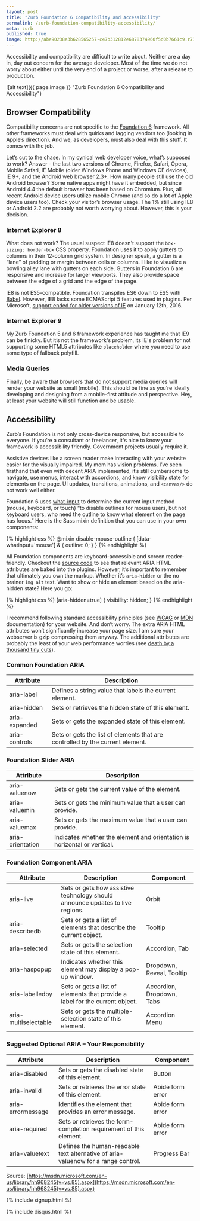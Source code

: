 ```yaml
---
layout: post
title: "Zurb Foundation 6 Compatibility and Accessibility"
permalink: /zurb-foundation-compatibility-accessibility/
meta: zurb
published: true
image: http://abe90238e3b628565257-c47b312812e6878374960f5d0b7661c9.r73.cf1.rackcdn.com/lego-guys.jpg
---
```

Accessibility and compatibility are difficult to write about.  Neither are a day in, day out concern for the average developer.  Most of the time we do not worry about either until the very end of a project or worse, after a release to production.

![alt text]({{ page.image }} "Zurb Foundation 6 Compatibility and Accessibility")

## Browser Compatibility

Compatibility concerns are not specific to the [Foundation 6](http://foundation.zurb.com/) framework.  All other frameworks must deal with quirks and lagging vendors too (looking in Apple’s direction).  And we, as developers, must also deal with this stuff.  It comes with the job.

Let’s cut to the chase. In my cynical web developer voice, what’s supposed to work?  Answer - the last two versions of Chrome, Firefox, Safari, Opera, Mobile Safari, IE Mobile (older Windows Phone and Windows CE devices), IE 9+, and the Android web browser 2.3+.  How many people still use the old Android browser?  Some native apps might have it embedded, but since Android 4.4 the default browser has been based on Chromium.  Plus, all recent Android device users utilize mobile Chrome (and so do a lot of Apple device users too).  Check your visitor’s browser usage.  The 1% still using IE8 or Android 2.2 are probably not worth worrying about.  However, this is your decision. 

### Internet Explorer 8

What does not work?  The usual suspect IE8 doesn't support the `box-sizing: border-box` CSS property.  Foundation uses it to apply gutters to columns in their 12-column grid system.  In designer speak, a gutter is a “lane” of padding or margin between cells or columns.  I like to visualize a bowling alley lane with gutters on each side.  Gutters in Foundation 6 are responsive and increase for larger viewports.  They also provide space between the edge of a grid and the edge of the page.

IE8 is not ES5-compatible.  Foundation transpiles ES6 down to ES5 with [Babel](https://babeljs.io/).  However, IE8 lacks some ECMAScript 5 features used in plugins.  Per Microsoft, [support ended for older versions of IE](https://www.microsoft.com/en-us/WindowsForBusiness/End-of-IE-support) on January 12th, 2016.

### Internet Explorer 9

My Zurb Foundation 5 and 6 framework experience has taught me that IE9 can be finicky.  But it’s not the framework's problem, its IE's problem for not supporting some HTML5 attributes like `placeholder` where you need to use some type of fallback polyfill.

### Media Queries

Finally, be aware that browsers that do not support media queries will render your website as small (mobile).  This should be fine as you’re ideally developing and designing from a mobile-first attitude and perspective.  Hey, at least your website will still function and be usable.

## Accessibility

Zurb’s Foundation is not only cross-device responsive, but accessible to everyone.  If you’re a consultant or freelancer, it's nice to know your framework is accessibility friendly.  Government projects usually require it.

Assistive devices like a screen reader make interacting with your website easier for the visually impaired.  My mom has vision problems.  I’ve seen firsthand that even with decent ARIA implemented, it’s still cumbersome to navigate, use menus, interact with accordions, and know visibility state for elements on the page.  UI updates, transitions, animations, and `<canvas/>` do not work well either.

Foundation 6 uses [what-input](https://github.com/ten1seven/what-input) to determine the current input method (mouse, keyboard, or touch) “to disable outlines for mouse users, but not keyboard users, who need the outline to know what element on the page has focus.”  Here is the Sass mixin definition that you can use in your own components:

{% highlight css %}
@mixin disable-mouse-outline {
  [data-whatinput='mouse'] & {
    outline: 0;
  }
}
{% endhighlight %}

All Foundation components are keyboard-accessible and screen reader-friendly.  Checkout the [source code](https://github.com/zurb/foundation-sites) to see that relevant ARIA HTML attributes are baked into the plugins.  However, it’s important to remember that ultimately you own the markup. Whether it’s `aria-hidden` or the no brainer `img alt` text.  Want to show or hide an element based on the aria-hidden state?  Here you go:

{% highlight css %}
[aria-hidden=true] {
    visibility: hidden;
}
{% endhighlight %}

I recommend following standard accessibility principles (see [WCAG](https://www.w3.org/TR/WCAG20/) or [MDN](https://developer.mozilla.org/en-US/docs/Web/Accessibility) documentation) for your website.  And don’t worry.  The extra ARIA HTML attributes won’t significantly increase your page size.  I am sure your webserver is gzip compressing them anyway.  The additional attributes are probably the least of your web performance worries (see [death by a thousand tiny cuts](/web-page-performance-death-by-a-thousand-tiny-cuts/)).

### Common Foundation ARIA

| Attribute | Description |
| --- | --- |
| aria-label | Defines a string value that labels the current element. |
| aria-hidden | Sets or retrieves the hidden state of this element. |
| aria-expanded |	Sets or gets the expanded state of this element. |
| aria-controls	| Sets or gets the list of elements that are controlled by the current element. |

### Foundation Slider ARIA

| Attribute | Description |
| --- | --- |
| aria-valuenow	| Sets or gets the current value of the element. |
| aria-valuemin	| Sets or gets the minimum value that a user can provide. |
| aria-valuemax	| Sets or gets the maximum value that a user can provide. |
| aria-orientation | Indicates whether the element and orientation is horizontal or vertical. |

### Foundation Component ARIA

| Attribute | Description | Component |
| --- | --- | --- |
| aria-live | Sets or gets how assistive technology should announce updates to live regions. | Orbit |
| aria-describedb | Sets or gets a list of elements that describe the current object. | Tooltip |
| aria-selected | Sets or gets the selection state of this element. | Accordion, Tab |
| aria-haspopup | Indicates whether this element may display a pop-up window. | Dropdown, Reveal, Tooltip |
| aria-labelledby | Sets or gets a list of elements that provide a label for the current object. | Accordion, Dropdown, Tabs |
| aria-multiselectable | Sets or gets the multiple-selection state of this element. | Accordion Menu |

### Suggested Optional ARIA – Your Responsibility

| Attribute | Description | Component |
| --- | --- | --- |
| aria-disabled | Sets or gets the disabled state of this element. | Button |
| aria-invalid | Sets or retrieves the error state of this element. | Abide form error |
| aria-errormessage | Identifies the element that provides an error message. | Abide form error |
| aria-required | Sets or retrieves the form-completion requirement of this element. | Abide form error |
| aria-valuetext | Defines the human-readable text alternative of aria-valuenow for a range control. | Progress Bar |

Source: [https://msdn.microsoft.com/en-us/library/hh968245(v=vs.85).aspx](https://msdn.microsoft.com/en-us/library/hh968245(v=vs.85).aspx)

{% include signup.html %}

{% include disqus.html %}
